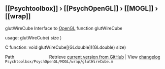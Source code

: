 ## [[Psychtoolbox]] &#8250; [[PsychOpenGL]] &#8250; [[MOGL]] &#8250; [[wrap]]

glutWireCube  Interface to [OpenGL](OpenGL) function glutWireCube  
  
usage:  glutWireCube( size )  
  
C function:  void glutWireCube[(GLdouble]((GLdouble) size)  




<div class="code_header" style="text-align:right;">
  <span style="float:left;">Path&nbsp;&nbsp;</span> <span class="counter">Retrieve <a href=
  "https://raw.github.com/Psychtoolbox-3/Psychtoolbox-3/beta/Psychtoolbox/PsychOpenGL/MOGL/wrap/glutWireCube.m">current version from GitHub</a> | View <a href=
  "https://github.com/Psychtoolbox-3/Psychtoolbox-3/commits/beta/Psychtoolbox/PsychOpenGL/MOGL/wrap/glutWireCube.m">changelog</a></span>
</div>
<div class="code">
  <code>Psychtoolbox/PsychOpenGL/MOGL/wrap/glutWireCube.m</code>
</div>

